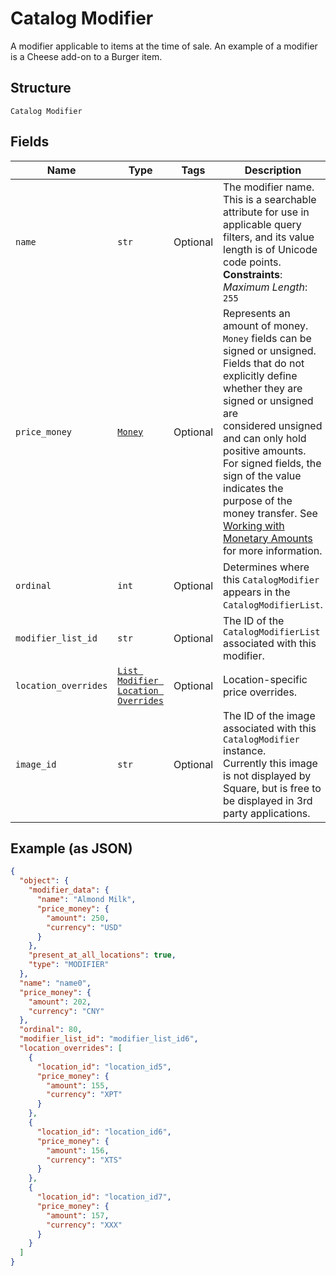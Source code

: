 
# Catalog Modifier

A modifier applicable to items at the time of sale. An example of a modifier is a Cheese add-on to a Burger item.

## Structure

`Catalog Modifier`

## Fields

| Name | Type | Tags | Description |
|  --- | --- | --- | --- |
| `name` | `str` | Optional | The modifier name.  This is a searchable attribute for use in applicable query filters, and its value length is of Unicode code points.<br>**Constraints**: *Maximum Length*: `255` |
| `price_money` | [`Money`](../../doc/models/money.md) | Optional | Represents an amount of money. `Money` fields can be signed or unsigned.<br>Fields that do not explicitly define whether they are signed or unsigned are<br>considered unsigned and can only hold positive amounts. For signed fields, the<br>sign of the value indicates the purpose of the money transfer. See<br>[Working with Monetary Amounts](https://developer.squareup.com/docs/build-basics/working-with-monetary-amounts)<br>for more information. |
| `ordinal` | `int` | Optional | Determines where this `CatalogModifier` appears in the `CatalogModifierList`. |
| `modifier_list_id` | `str` | Optional | The ID of the `CatalogModifierList` associated with this modifier. |
| `location_overrides` | [`List Modifier Location Overrides`](../../doc/models/modifier-location-overrides.md) | Optional | Location-specific price overrides. |
| `image_id` | `str` | Optional | The ID of the image associated with this `CatalogModifier` instance.<br>Currently this image is not displayed by Square, but is free to be displayed in 3rd party applications. |

## Example (as JSON)

```json
{
  "object": {
    "modifier_data": {
      "name": "Almond Milk",
      "price_money": {
        "amount": 250,
        "currency": "USD"
      }
    },
    "present_at_all_locations": true,
    "type": "MODIFIER"
  },
  "name": "name0",
  "price_money": {
    "amount": 202,
    "currency": "CNY"
  },
  "ordinal": 80,
  "modifier_list_id": "modifier_list_id6",
  "location_overrides": [
    {
      "location_id": "location_id5",
      "price_money": {
        "amount": 155,
        "currency": "XPT"
      }
    },
    {
      "location_id": "location_id6",
      "price_money": {
        "amount": 156,
        "currency": "XTS"
      }
    },
    {
      "location_id": "location_id7",
      "price_money": {
        "amount": 157,
        "currency": "XXX"
      }
    }
  ]
}
```

